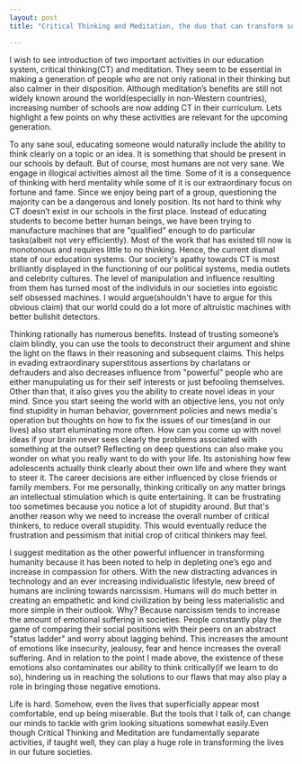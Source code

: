 ```yaml
---
layout: post
title: "Critical Thinking and Meditation, the duo that can transform societies"

---
```


I wish to see introduction of two important activities in our education system, critical thinking(CT) and meditation. They seem to be essential in making a generation of people who are not only rational in their thinking but also calmer in their disposition. Although meditation’s benefits are still not widely known around the world(especially in non-Western countries), increasing number of schools are now adding CT in their curriculum. Lets highlight a few points on why these activities are relevant for the upcoming generation. 

To any sane soul, educating someone would naturally include the ability to think clearly on a topic or an idea. It is something that should be present in our schools by default. But of course, most humans are not very sane. We engage in illogical activities almost all the time. Some of it is a consequence of thinking with herd mentality while some of it is our extraordinary focus on fortune and fame. Since we enjoy being part of a group, questioning the majority can be a dangerous and lonely position. Its not hard to think why CT doesn’t exist in our schools in the first place. Instead of educating students to become better human beings, we have been trying to manufacture machines that are "qualified" enough to do particular tasks(albeit not very efficiently). Most of the work that has existed till now is monotonous and requires little to no thinking.  Hence, the current dismal state of our education systems. Our society's apathy towards CT is most  brilliantly displayed in the functioning of our political systems, media outlets and celebrity cultures. The level of manipulation and influence resulting from them has turned most of the individuls in our societies into egoistic self obsessed machines. I would argue(shouldn't have to argue for this obvious claim) that our world could do a lot more of altruistic machines with better bullshit detectors. 

Thinking rationally has numerous benefits. Instead of trusting someone’s claim blindly, you can use the tools to deconstruct their argument and shine the light on the flaws in their reasoning and subsequent claims. This helps in evading extraordinary superstitous assertions by charlatans or defrauders and also decreases influence from "powerful" people who are either manupulating us for their self interests or just befooling themselves. Other than that, it also gives you the ability to create novel ideas in your mind. Since you start seeing the world with an objective lens, you not only find stupidity in human behavior, government policies and news media's operation but thoughts on how to fix the issues of our times(and in our lives) also start eluminating more often. How can you come up with novel ideas if your brain never sees clearly the problems associated with something at the outset? Reflecting on deep questions can also make you wonder on what you really want to do with your life. Its astonishing how few adolescents actually think clearly about their own life and where they want to steer it. The career decisions are either influenced by close friends or family members. For me personally, thinking critically on any matter brings an intellectual stimulation which is quite entertaining. It can be frustrating too sometimes because you notice a lot of stupidity around. But that's another reason why we need to increase the overall number of critical thinkers, to reduce overall stupidity. This would eventually reduce the frustration and pessimism that initial crop of critical thinkers may feel. 

I suggest meditation as the other powerful influencer in transforming humanity because it has been noted to help in depleting one’s ego and increase in compassion for others. With the new distracting advances in technology and an ever increasing individualistic lifestyle, new breed of humans are inclining towards narcissism. Humans will do much better in creating an empathetic and kind civilization by being less materialistic and more simple in their outlook. Why? Because narcissism tends to increase the amount of emotional suffering in societies. People constantly play the game of comparing their social positions with their peers on an abstract "status ladder" and worry about lagging behind. This increases the amount of emotions like insecurity, jealousy, fear and hence increases the overall suffering. And in relation to the point I made above, the existence of these emotions also contaminates our ability to think critically(if we learn to do so), hindering us in reaching the solutions to our flaws that may also play a role in bringing those negative emotions. 

Life is hard. Somehow, even the lives that superficially appear most comfortable, end up being miserable. But the tools that I talk of, can change our minds to tackle with grim looking situations somewhat easily.Even though Critical Thinking and Meditation are fundamentally separate activities, if taught well, they can play a huge role in transforming the lives in our future societies. 